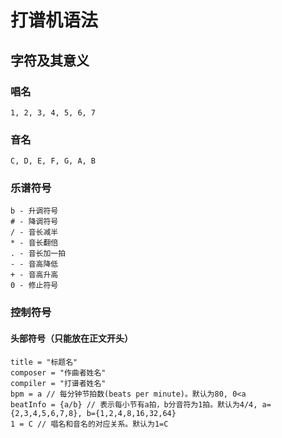 # 打谱机语法

## 字符及其意义

### 唱名

```
1, 2, 3, 4, 5, 6, 7
```
### 音名

```
C, D, E, F, G, A, B
```
### 乐谱符号

```
b - 升调符号
# - 降调符号
/ - 音长减半
* - 音长翻倍
. - 音长加一拍
- - 音高降低
+ - 音高升高
0 - 修止符号
```

### 控制符号

#### 头部符号（只能放在正文开头）

```
title = "标题名"
composer = "作曲者姓名"
compiler = "打谱者姓名"
bpm = a // 每分钟节拍数(beats per minute)。默认为80, 0<a
beatInfo = {a/b} // 表示每小节有a拍，b分音符为1拍。默认为4/4, a={2,3,4,5,6,7,8}, b={1,2,4,8,16,32,64}
1 = C // 唱名和音名的对应关系。默认为1=C
```

